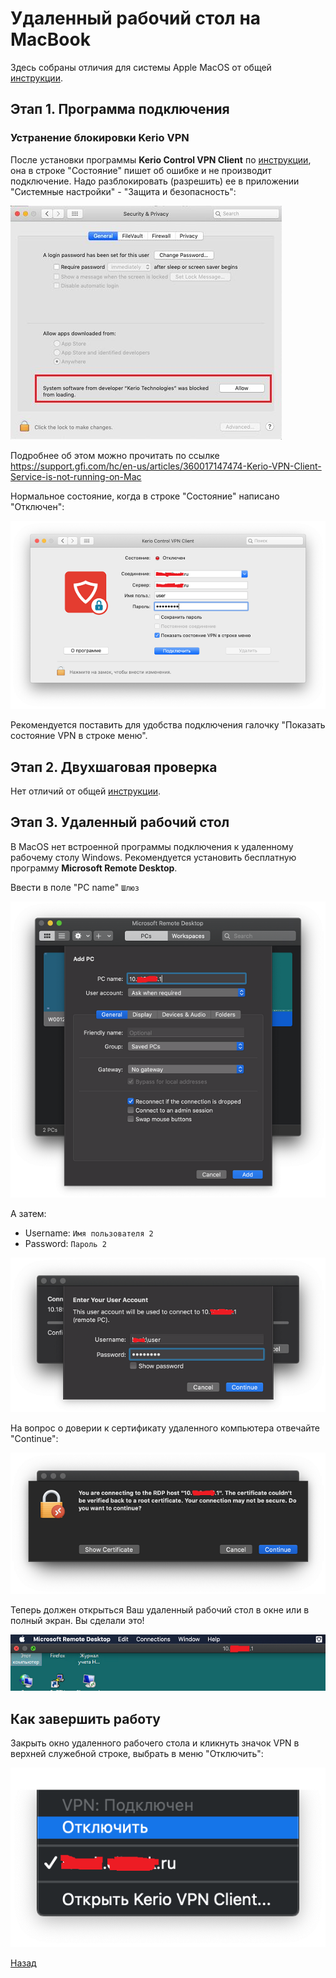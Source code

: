 ---
---
# Удаленный рабочий стол на MacBook

Здесь собраны отличия для системы Apple MacOS от общей [инструкции][back].

## Этап 1. Программа подключения

### Устранение блокировки Kerio VPN

После установки программы **Kerio Control VPN Client** по [инструкции][download], она в строке "Состояние" пишет об ошибке и не производит подключение. Надо разблокировать (разрешить) ее в приложении "Системные настройки" - "Защита и безопасность":

![pic-unblock]

Подробнее об этом можно прочитать по ссылке <https://support.gfi.com/hc/en-us/articles/360017147474-Kerio-VPN-Client-Service-is-not-running-on-Mac>

Нормальное состояние, когда в строке "Состояние" написано "Отключен":

![pic-connect-mac]

Рекомендуется поставить для удобства подключения галочку "Показать состояние VPN в строке меню".

## Этап 2. Двухшаговая проверка

Нет отличий от общей [инструкции][back].

## Этап 3. Удаленный рабочий стол

В MacOS нет встроенной программы подключения к удаленному рабочему столу Windows. Рекомендуется установить бесплатную программу **Microsoft Remote Desktop**.

Ввести в поле "PC name" `Шлюз`

![pic-rdp-mac]

А затем:

* Username: `Имя пользователя 2`
* Password: `Пароль 2`

![pic-user2-mac]

На вопрос о доверии к сертификату удаленного компьютера отвечайте "Continue":

![pic-pc2-mac]

Теперь должен открыться Ваш удаленный рабочий стол в окне или в полный экран. Вы сделали это!

![pic-desktop-mac]

## Как завершить работу

Закрыть окно удаленного рабочего стола и кликнуть значок VPN в верхней служебной строке, выбрать в меню "Отключить":

![pic-disconnect-mac]

[Назад][back]

[download]: download "Скачать"
[back]: /vpn "Основная инструкция"

[pic-unblock]: /assets/img/KerioVPN_Mac.jpg "Как разблокировать"
[pic-connect-mac]: /assets/img/connect-mac.png "Как подключиться"
[pic-rdp-mac]: /assets/img/rdp-mac.png "Как добавить новый PC"
[pic-user2-mac]: /assets/img/user2-mac.png "Как ввести учетные данные"
[pic-pc2-mac]: /assets/img/pc2-mac.png "Как игнорировать предупреждение"
[pic-desktop-mac]: /assets/img/desktop-mac.png "Удаленный рабочий стол Windows"
[pic-disconnect-mac]: /assets/img/disconnect-mac.png "Меню отключения в VPN"
